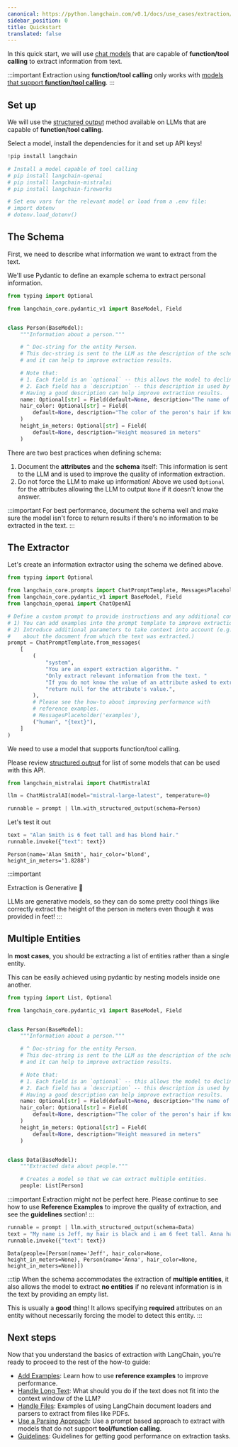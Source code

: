 ```yaml
---
canonical: https://python.langchain.com/v0.1/docs/use_cases/extraction/quickstart
sidebar_position: 0
title: Quickstart
translated: false
---
```


In this quick start, we will use [chat models](/docs/modules/model_io/chat/) that are capable of **function/tool calling** to extract information from text.

:::important
Extraction using **function/tool calling** only works with [models that support **function/tool calling**](/docs/modules/model_io/chat/function_calling).
:::

## Set up

We will use the [structured output](/docs/modules/model_io/chat/structured_output) method available on LLMs that are capable of **function/tool calling**.

Select a model, install the dependencies for it and set up API keys!

```python
!pip install langchain

# Install a model capable of tool calling
# pip install langchain-openai
# pip install langchain-mistralai
# pip install langchain-fireworks

# Set env vars for the relevant model or load from a .env file:
# import dotenv
# dotenv.load_dotenv()
```

## The Schema

First, we need to describe what information we want to extract from the text.

We'll use Pydantic to define an example schema  to extract personal information.

```python
from typing import Optional

from langchain_core.pydantic_v1 import BaseModel, Field


class Person(BaseModel):
    """Information about a person."""

    # ^ Doc-string for the entity Person.
    # This doc-string is sent to the LLM as the description of the schema Person,
    # and it can help to improve extraction results.

    # Note that:
    # 1. Each field is an `optional` -- this allows the model to decline to extract it!
    # 2. Each field has a `description` -- this description is used by the LLM.
    # Having a good description can help improve extraction results.
    name: Optional[str] = Field(default=None, description="The name of the person")
    hair_color: Optional[str] = Field(
        default=None, description="The color of the peron's hair if known"
    )
    height_in_meters: Optional[str] = Field(
        default=None, description="Height measured in meters"
    )
```

There are two best practices when defining schema:

1. Document the **attributes** and the **schema** itself: This information is sent to the LLM and is used to improve the quality of information extraction.
2. Do not force the LLM to make up information! Above we used `Optional` for the attributes allowing the LLM to output `None` if it doesn't know the answer.

:::important
For best performance, document the schema well and make sure the model isn't force to return results if there's no information to be extracted in the text.
:::

## The Extractor

Let's create an information extractor using the schema we defined above.

```python
from typing import Optional

from langchain_core.prompts import ChatPromptTemplate, MessagesPlaceholder
from langchain_core.pydantic_v1 import BaseModel, Field
from langchain_openai import ChatOpenAI

# Define a custom prompt to provide instructions and any additional context.
# 1) You can add examples into the prompt template to improve extraction quality
# 2) Introduce additional parameters to take context into account (e.g., include metadata
#    about the document from which the text was extracted.)
prompt = ChatPromptTemplate.from_messages(
    [
        (
            "system",
            "You are an expert extraction algorithm. "
            "Only extract relevant information from the text. "
            "If you do not know the value of an attribute asked to extract, "
            "return null for the attribute's value.",
        ),
        # Please see the how-to about improving performance with
        # reference examples.
        # MessagesPlaceholder('examples'),
        ("human", "{text}"),
    ]
)
```

We need to use a model that supports function/tool calling.

Please review [structured output](/docs/modules/model_io/chat/structured_output) for list of some models that can be used with this API.

```python
from langchain_mistralai import ChatMistralAI

llm = ChatMistralAI(model="mistral-large-latest", temperature=0)

runnable = prompt | llm.with_structured_output(schema=Person)
```

Let's test it out

```python
text = "Alan Smith is 6 feet tall and has blond hair."
runnable.invoke({"text": text})
```

```output
Person(name='Alan Smith', hair_color='blond', height_in_meters='1.8288')
```

:::important

Extraction is Generative 🤯

LLMs are generative models, so they can do some pretty cool things like correctly extract the height of the person in meters
even though it was provided in feet!
:::

## Multiple Entities

In **most cases**, you should be extracting a list of entities rather than a single entity.

This can be easily achieved using pydantic by nesting models inside one another.

```python
from typing import List, Optional

from langchain_core.pydantic_v1 import BaseModel, Field


class Person(BaseModel):
    """Information about a person."""

    # ^ Doc-string for the entity Person.
    # This doc-string is sent to the LLM as the description of the schema Person,
    # and it can help to improve extraction results.

    # Note that:
    # 1. Each field is an `optional` -- this allows the model to decline to extract it!
    # 2. Each field has a `description` -- this description is used by the LLM.
    # Having a good description can help improve extraction results.
    name: Optional[str] = Field(default=None, description="The name of the person")
    hair_color: Optional[str] = Field(
        default=None, description="The color of the peron's hair if known"
    )
    height_in_meters: Optional[str] = Field(
        default=None, description="Height measured in meters"
    )


class Data(BaseModel):
    """Extracted data about people."""

    # Creates a model so that we can extract multiple entities.
    people: List[Person]
```

:::important
Extraction might not be perfect here. Please continue to see how to use **Reference Examples** to improve the quality of extraction, and see the **guidelines** section!
:::

```python
runnable = prompt | llm.with_structured_output(schema=Data)
text = "My name is Jeff, my hair is black and i am 6 feet tall. Anna has the same color hair as me."
runnable.invoke({"text": text})
```

```output
Data(people=[Person(name='Jeff', hair_color=None, height_in_meters=None), Person(name='Anna', hair_color=None, height_in_meters=None)])
```

:::tip
When the schema accommodates the extraction of **multiple entities**, it also allows the model to extract **no entities** if no relevant information
is in the text by providing an empty list.

This is usually a **good** thing! It allows specifying **required** attributes on an entity without necessarily forcing the model to detect this entity.
:::

## Next steps

Now that you understand the basics of extraction with LangChain, you're ready to proceed to the rest of the how-to guide:

- [Add Examples](/docs/use_cases/extraction/how_to/examples): Learn how to use **reference examples** to improve performance.
- [Handle Long Text](/docs/use_cases/extraction/how_to/handle_long_text): What should you do if the text does not fit into the context window of the LLM?
- [Handle Files](/docs/use_cases/extraction/how_to/handle_files): Examples of using LangChain document loaders and parsers to extract from files like PDFs.
- [Use a Parsing Approach](/docs/use_cases/extraction/how_to/parse): Use a prompt based approach to extract with models that do not support **tool/function calling**.
- [Guidelines](/docs/use_cases/extraction/guidelines): Guidelines for getting good performance on extraction tasks.